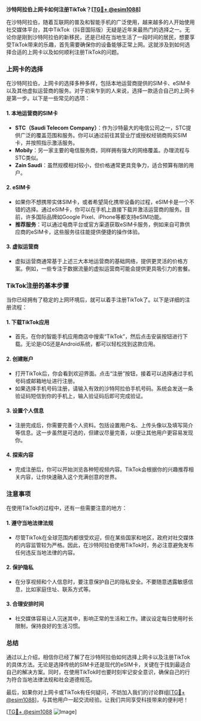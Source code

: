 **沙特阿拉伯上网卡如何注册TikTok？[[TG💪+ @esim1088](https://t.me/s/esim1088)]**

在沙特阿拉伯，随着互联网的普及和智能手机的广泛使用，越来越多的人开始使用社交媒体平台，其中TikTok（抖音国际版）无疑是近年来最热门的选择之一。无论你是刚到沙特阿拉伯的新移民，还是已经在当地生活了一段时间的居民，想要享受TikTok带来的乐趣，首先需要确保你的设备能够正常上网。这就涉及到如何选择合适的上网卡以及如何顺利注册TikTok的问题。

### 上网卡的选择

在沙特阿拉伯，上网卡的选择多种多样，包括本地运营商提供的SIM卡、eSIM卡以及其他虚拟运营商的服务。对于初来乍到的人来说，选择一款适合自己的上网卡是第一步。以下是一些常见的选项：

#### 1. **本地运营商的SIM卡**
   - **STC（Saudi Telecom Company）**：作为沙特最大的电信公司之一，STC提供广泛的覆盖范围和服务。你可以通过前往其营业厅或授权经销商购买SIM卡，并按照指示激活服务。
   - **Mobily**：另一家主要的电信服务商，同样拥有强大的网络覆盖。办理流程与STC类似。
   - **Zain Saudi**：虽然规模相对较小，但价格通常更具竞争力，适合预算有限的用户。

#### 2. **eSIM卡**
   - 如果你不想携带实体SIM卡，或者希望简化携带设备的过程，eSIM卡是一个不错的选择。通过eSIM卡，你可以在手机上直接下载并激活运营商的服务。目前，许多国际品牌如Google Pixel、iPhone等都支持eSIM功能。
   - **推荐服务**：可以通过电商平台或官方渠道获取eSIM卡服务，例如来自可靠供应商的eSIM卡，这些服务往往能提供便捷的操作体验。

#### 3. **虚拟运营商**
   - 虚拟运营商通常基于上述三大本地运营商的基础网络，提供更灵活的价格方案。例如，一些专注于数据流量的虚拟运营商可能会提供更具吸引力的套餐。

### TikTok注册的基本步骤

当你已经拥有了稳定的上网环境后，就可以着手注册TikTok了。以下是详细的注册流程：

#### 1. **下载TikTok应用**
   - 首先，在你的智能手机应用商店中搜索“TikTok”，然后点击安装按钮进行下载。无论是iOS还是Android系统，都可以轻松找到这款应用。

#### 2. **创建账户**
   - 打开TikTok后，你会看到欢迎界面。点击“注册”按钮，接着可以选择通过手机号码或邮箱地址进行注册。
   - 如果选择手机号码注册，请输入有效的沙特阿拉伯手机号码。系统会发送一条验证码短信到你的手机上，输入验证码后即可完成验证。

#### 3. **设置个人信息**
   - 注册完成后，你需要完善个人资料。包括设置用户名、上传头像以及填写简介等信息。这一步虽然是可选的，但建议尽量完善，以便让其他用户更容易发现你。

#### 4. **探索内容**
   - 完成注册后，你可以开始浏览各种短视频内容。TikTok会根据你的兴趣推荐相关内容，让你快速融入这个充满创意的世界。

### 注意事项

在使用TikTok的过程中，还有一些需要注意的地方：

#### 1. **遵守当地法律法规**
   - 尽管TikTok在全球范围内都很受欢迎，但在某些国家和地区，政府对社交媒体的内容监管较为严格。因此，在沙特阿拉伯使用TikTok时，务必注意避免发布任何违反当地法律的内容。

#### 2. **保护隐私**
   - 在分享视频和个人信息时，要注意保护自己的隐私安全。不要随意透露敏感信息，比如家庭住址、联系方式等。

#### 3. **合理安排时间**
   - 社交媒体容易让人沉迷其中，影响正常的生活和工作。建议设定每日使用时长限制，保持良好的生活习惯。

### 总结

通过以上介绍，相信你已经了解了在沙特阿拉伯如何选择上网卡以及注册TikTok的具体方法。无论是选择传统的SIM卡还是现代的eSIM卡，关键在于找到最适合自己的解决方案。同时，在使用TikTok时也要时刻牢记安全意识，确保自己的行为符合当地法律法规和社会道德规范。

最后，如果你对上网卡或TikTok有任何疑问，不妨加入我们的讨论群组[[TG💪+ @esim1088](https://t.me/s/esim1088)]，与其他用户一起交流经验。让我们共同享受科技带来的便利吧！

[[TG💪+ @esim1088](https://t.me/s/esim1088) ![Image](https://i.postimg.cc/4NQfJmqS/Snipaste-2025-05-13-00-14-12.png)]